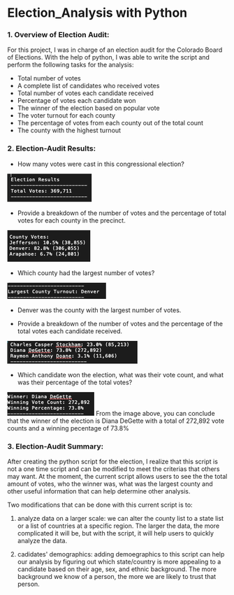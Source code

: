 # Election_Analysis with Python

### 1. Overview of Election Audit:

For this project, I was in charge of an election audit for the Colorado Board of Elections. With the help of python, I was able to write the script and perform the following tasks for the analysis:

- Total number of votes
- A complete list of candidates who received votes
- Total number of votes each candidate received
- Percentage of votes each candidate won
- The winner of the election based on popular vote
- The voter turnout for each county
- The percentage of votes from each county out of the total count
- The county with the highest turnout


### 2. Election-Audit Results: 

- How many votes were cast in this congressional election?

![alt text](https://github.com/mquimi/Election_Analysis/blob/main/Images/Congressional%20election.png)


- Provide a breakdown of the number of votes and the percentage of total votes for each county in the precinct.

![alt text](https://github.com/mquimi/Election_Analysis/blob/main/Images/County%20Votes.png)

- Which county had the largest number of votes?

![alt text](https://github.com/mquimi/Election_Analysis/blob/main/Images/largest%20county.png)

- Denver was the county with the largest number of votes.

- Provide a breakdown of the number of votes and the percentage of the total votes each candidate received.

![alt text](https://github.com/mquimi/Election_Analysis/blob/main/Images/percentage.png)

- Which candidate won the election, what was their vote count, and what was their percentage of the total votes?

![alt text](https://github.com/mquimi/Election_Analysis/blob/main/Images/winner.png)
From the image above, you can conclude that the winner of the election is Diana DeGette with a total of 272,892 vote counts and a winning pecentage of 73.8%
### 3. Election-Audit Summary: 


After creating the python script for the election, I realize that this script is not a one time script and can be modified to meet the criterias that others may want. At the moment, the current script allows users to see the the total amount of votes, who the winner was, what was the largest county and other useful information that can help determine other analysis. 

Two modifications that can be done with this current script is to:

1. analyze data on a larger scale: we can alter the county list to a state list or a list of countries at a specific region. The larger the data, the more complicated it will be, but with the script, it will help users to quickly analyze the data.


2. cadidates' demographics: adding demoegraphics to this script can help our analysis by figuring out which state/country is more appealing to a candidate based on their age, sex, and ethnic background. The more background we know of a person, the more we are likely to trust that person. 
